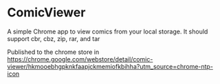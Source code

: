 ComicViewer
===========

A simple Chrome app to view comics from your local storage. It should support cbr, cbz, zip, rar, and tar

Published to the chrome store in
https://chrome.google.com/webstore/detail/comic-viewer/hkmooebhgpknkfaapjckmemiofkbihha?utm_source=chrome-ntp-icon
